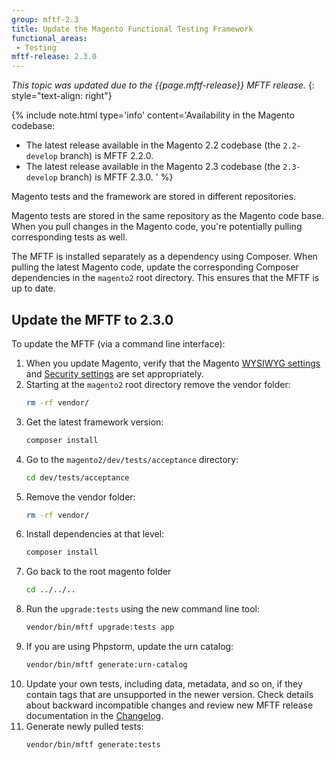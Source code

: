 ```yaml
---
group: mftf-2.3
title: Update the Magento Functional Testing Framework
functional_areas:
 - Testing
mftf-release: 2.3.0
---
```


_This topic was updated due to the {{page.mftf-release}} MFTF release._
{: style="text-align: right"}

{% include note.html
type='info'
content='Availability in the Magento codebase:
- The latest release available in the Magento 2.2 codebase (the `2.2-develop` branch) is MFTF 2.2.0.
- The latest release available in the Magento 2.3 codebase (the `2.3-develop` branch) is MFTF 2.3.0.
'
%}

Magento tests and the framework are stored in different repositories.

Magento tests are stored in the same repository as the Magento code base.
When you pull changes in the Magento code, you're potentially pulling corresponding tests as well.

The MFTF is installed separately as a dependency using Composer.
When pulling the latest Magento code, update the corresponding Composer dependencies in the `magento2` root directory.
This ensures that the MFTF is up to date.

## Update the MFTF to 2.3.0

To update the MFTF (via a command line interface):

1. When you update Magento, verify that the Magento [WYSIWYG settings](getting-started.html#wysiwyg-settings) and [Security settings](getting-started.html#security-settings) are set appropriately.
1. Starting at the `magento2` root directory remove the vendor folder:
   ```bash
   rm -rf vendor/
   ```
1. Get the latest framework version:
   ```bash
   composer install
   ```
1. Go to the `magento2/dev/tests/acceptance` directory:
   ```bash
   cd dev/tests/acceptance
   ```
1. Remove the vendor folder:
   ```bash
   rm -rf vendor/
   ```
1. Install dependencies at that level:
   ```bash
   composer install
   ```
1. Go back to the root magento folder
   ```bash
   cd ../../..
   ```
1. Run the `upgrade:tests` using the new command line tool:
   ```bash
   vendor/bin/mftf upgrade:tests app
   ```
1. If you are using Phpstorm, update the urn catalog:
   ```bash
   vendor/bin/mftf generate:urn-catalog
   ```
1. Update your own tests, including data, metadata, and so on, if they contain tags that are unsupported in the newer version.
Check details about backward incompatible changes and review new MFTF release documentation in the [Changelog](../changelog.html).
1. Generate newly pulled tests:
   ```bash
   vendor/bin/mftf generate:tests
   ```
